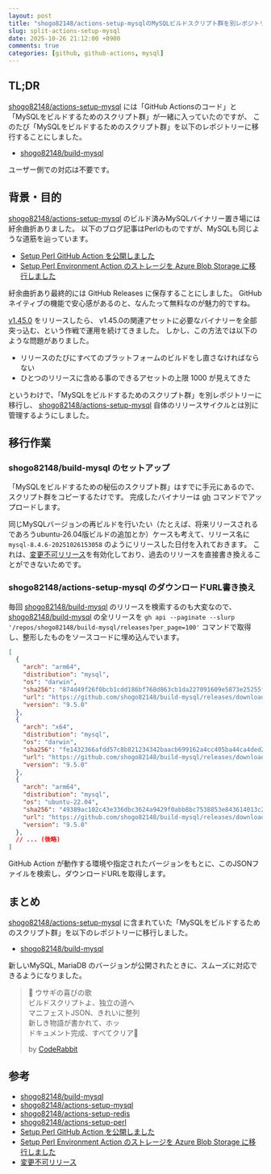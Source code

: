 ```yaml
---
layout: post
title: "shogo82148/actions-setup-mysqlのMySQLビルドスクリプト群を別レポジトリーに移行した"
slug: split-actions-setup-mysql
date: 2025-10-26 21:12:00 +0900
comments: true
categories: [github, github-actions, mysql]
---
```


## TL;DR

[shogo82148/actions-setup-mysql] には「GitHub Actionsのコード」と「MySQLをビルドするためのスクリプト群」が一緒に入っていたのですが、
このたび「MySQLをビルドするためのスクリプト群」を以下のレポジトリーに移行することにしました。

- [shogo82148/build-mysql]

ユーザー側での対応は不要です。

## 背景・目的

[shogo82148/actions-setup-mysql] のビルド済みMySQLバイナリー置き場には紆余曲折ありました。
以下のブログ記事はPerlのものですが、MySQLも同じような道筋を辿っています。

- [Setup Perl GitHub Action を公開しました](https://shogo82148.github.io/blog/2019/09/18/actions-setup-perl/)
- [Setup Perl Environment Action のストレージを Azure Blob Storage に移行しました](https://shogo82148.github.io/blog/2021/02/03/setup-perl-uses-azure-blob-storage/)

紆余曲折あり最終的には GitHub Releases に保存することにしました。
GitHubネイティブの機能で安心感があるのと、なんたって無料なのが魅力的ですね。

[v1.45.0](https://github.com/shogo82148/actions-setup-mysql/releases/tag/v1.45.0) をリリースしたら、
v1.45.0の関連アセットに必要なバイナリーを全部突っ込む、という作戦で運用を続けてきました。
しかし、この方法では以下のような問題がありました。

- リリースのたびにすべてのプラットフォームのビルドをし直さなければならない
- ひとつのリリースに含める事のできるアセットの上限 1000 が見えてきた

というわけで、「MySQLをビルドするためのスクリプト群」を別レポジトリーに移行し、
[shogo82148/actions-setup-mysql] 自体のリリースサイクルとは別に管理するようにしました。

## 移行作業

### shogo82148/build-mysql のセットアップ

「MySQLをビルドするための秘伝のスクリプト群」はすでに手元にあるので、スクリプト群をコピーするたけです。
完成したバイナリーは [gh] コマンドでアップロードします。

同じMySQLバージョンの再ビルドを行いたい（たとえば、将来リリースされるであろうubuntu-26.04版ビルドの追加とか）ケースも考えて、リリース名に `mysql-8.4.6-20251026153058` のようにリリースした日付を入れておきます。
これは、[変更不可リリース](https://docs.github.com/ja/code-security/supply-chain-security/understanding-your-software-supply-chain/immutable-releases)を有効化しており、過去のリリースを直接書き換えることができないためです。

### shogo82148/actions-setup-mysql のダウンロードURL書き換え

毎回 [shogo82148/build-mysql] のリリースを検索するのも大変なので、
[shogo82148/build-mysql] の全リリースを `gh api --paginate --slurp '/repos/shogo82148/build-mysql/releases?per_page=100'` コマンドで取得し、整形したものをソースコードに埋め込んでいます。

```json
[
  {
    "arch": "arm64",
    "distribution": "mysql",
    "os": "darwin",
    "sha256": "874d49f26f0bcb1cdd186bf768d863cb1da227091609e5873e25255f19e46753",
    "url": "https://github.com/shogo82148/build-mysql/releases/download/mysql-9.5.0-20251026034039/mysql-9.5.0-darwin-arm64.tar.zstd",
    "version": "9.5.0"
  },
  {
    "arch": "x64",
    "distribution": "mysql",
    "os": "darwin",
    "sha256": "fe1432366afdd57c8b821234342baacb699162a4cc405ba44ca4ded258c5ec83",
    "url": "https://github.com/shogo82148/build-mysql/releases/download/mysql-9.5.0-20251026034039/mysql-9.5.0-darwin-x64.tar.zstd",
    "version": "9.5.0"
  },
  {
    "arch": "arm64",
    "distribution": "mysql",
    "os": "ubuntu-22.04",
    "sha256": "49389ac102c43e336dbc3624a9429f0abb8bc7538853e843614013c2e63e8953",
    "url": "https://github.com/shogo82148/build-mysql/releases/download/mysql-9.5.0-20251026034039/mysql-9.5.0-ubuntu-22.04-arm64.tar.zstd",
    "version": "9.5.0"
  },
  // ... (後略)
]
```

GitHub Action が動作する環境や指定されたバージョンをもとに、このJSONファイルを検索し、ダウンロードURLを取得します。

## まとめ

[shogo82148/actions-setup-mysql] に含まれていた「MySQLをビルドするためのスクリプト群」を以下のレポジトリーに移行しました。

- [shogo82148/build-mysql]

新しいMySQL, MariaDB のバージョンが公開されたときに、スムーズに対応できるようになりました。

> 🐰 ウサギの喜びの歌 \
> ビルドスクリプトよ、独立の道へ \
> マニフェストJSON、きれいに整列 \
> 新しき物語が書かれて、ホッ \
> ドキュメント完成、すべてクリア🎉
>
> by [CodeRabbit](https://www.coderabbit.ai/)

## 参考

- [shogo82148/build-mysql]
- [shogo82148/actions-setup-mysql]
- [shogo82148/actions-setup-redis]
- [shogo82148/actions-setup-perl]
- [Setup Perl GitHub Action を公開しました](https://shogo82148.github.io/blog/2019/09/18/actions-setup-perl/)
- [Setup Perl Environment Action のストレージを Azure Blob Storage に移行しました](https://shogo82148.github.io/blog/2021/02/03/setup-perl-uses-azure-blob-storage/)
- [変更不可リリース](https://docs.github.com/ja/code-security/supply-chain-security/understanding-your-software-supply-chain/immutable-releases)

[shogo82148/build-mysql]: https://github.com/shogo82148/build-mysql
[shogo82148/actions-setup-mysql]: https://github.com/shogo82148/actions-setup-mysql
[shogo82148/actions-setup-redis]: https://github.com/shogo82148/actions-setup-redis
[shogo82148/actions-setup-perl]: https://github.com/shogo82148/actions-setup-perl
[gh]: https://cli.github.com/
